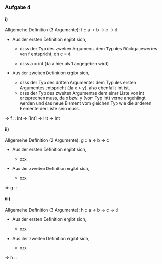 ### Aufgabe 4

#### i)
Allgemeine Definition (3 Argumente):
f :: a -> b -> c -> d

* Aus der ersten Definition ergibt sich, 

  * dass der Typ des zweiten Arguments dem Typ des Rückgabewertes von f entspricht, dh c = d.

  * dass a = int (da a hier als 1 angegeben wird)

* Aus der zweiten Definition ergibt sich,

  * dass der Typ des dritten Argumentes dem Typ des ersten Argumentes entspricht (da x > y), also ebenfalls int ist.
  * dass der Typ des zweiten Argumentes dem einer Liste von int entsprechen muss, da x bzw. y (vom Typ int) vorne angehängt werden und das neue Element vom gleichen Typ wie die anderen Elemente der Liste sein muss.

=> f :: Int -> [Int] -> Int -> Int

#### ii)
Allgemeine Definition (2 Argumente):
g :: a -> b -> c

* Aus der ersten Definition ergibt sich,
  * xxx

* Aus der zweiten Definition ergibt sich,
  * xxx

=> g ::

#### iii)
Allgemeine Definition (3 Argumente):
h :: a -> b -> c -> d

* Aus der ersten Definition ergibt sich,
  * xxx

* Aus der zweiten Definition ergibt sich,
  * xxx

=> h ::